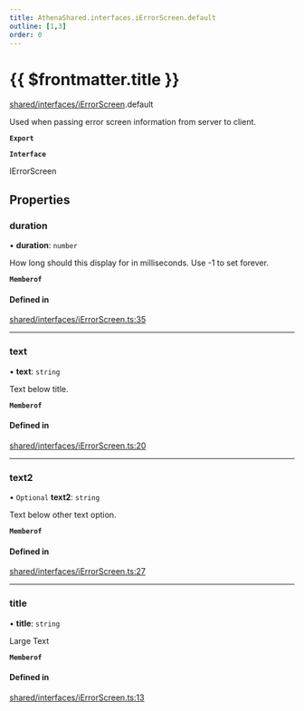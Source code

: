 ```yaml
---
title: AthenaShared.interfaces.iErrorScreen.default
outline: [1,3]
order: 0
---
```


# {{ $frontmatter.title }}


[shared/interfaces/iErrorScreen](../modules/shared_interfaces_iErrorScreen.md).default

Used when passing error screen information from server to client.

**`Export`**

**`Interface`**

IErrorScreen

## Properties

### duration

• **duration**: `number`

How long should this display for in milliseconds.
Use -1 to set forever.

**`Memberof`**

#### Defined in

[shared/interfaces/iErrorScreen.ts:35](https://github.com/Stuyk/altv-athena/blob/6013452/src/core/shared/interfaces/iErrorScreen.ts#L35)

___

### text

• **text**: `string`

Text below title.

**`Memberof`**

#### Defined in

[shared/interfaces/iErrorScreen.ts:20](https://github.com/Stuyk/altv-athena/blob/6013452/src/core/shared/interfaces/iErrorScreen.ts#L20)

___

### text2

• `Optional` **text2**: `string`

Text below other text option.

**`Memberof`**

#### Defined in

[shared/interfaces/iErrorScreen.ts:27](https://github.com/Stuyk/altv-athena/blob/6013452/src/core/shared/interfaces/iErrorScreen.ts#L27)

___

### title

• **title**: `string`

Large Text

**`Memberof`**

#### Defined in

[shared/interfaces/iErrorScreen.ts:13](https://github.com/Stuyk/altv-athena/blob/6013452/src/core/shared/interfaces/iErrorScreen.ts#L13)
